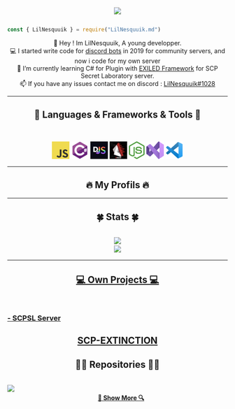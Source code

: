 <h1 align="center">
  <a href="https://git.io/typing-svg">
    <img src="https://readme-typing-svg.herokuapp.com/?lines=Hey+!;I'm+LilNesquuik...;A+Young+Developper+!&center=true&size=30&color=#F8F8FF">
  </a>
</h1>

```js
const { LilNesquuik } = require("LilNesquuik.md")
```

<p align="center">
  💬 Hey ! Im LilNesquuik, A young developper.
  <br>
  💻 I started write code for <a href="https://discordjs.guide/">discord bots</a> in 2019 for community servers, and now i code for my own server
  <br>
  📑 I’m currently learning C# for Plugin with <a href="https://exiled-team.github.io/Web/">EXILED Framework</a> for SCP Secret Laboratory server.
  <br>
  📫 If you have any issues contact me on discord : <a href="https://discord.com/users/542790005219655687/">LilNesquuik#1028</a>
</p>

<hr>
<h2 align="center">🍪 Languages & Frameworks & Tools 🍪</h2>
<br>
<p align="center">
  <code><img title="Javascript" height="40" src="Imgs/javascript.png"></code>
  <code><img title="CSharp" height="40" src="Imgs/csharp.png"></code>
  <code><img title="Discord.js" height="40" src="Imgs/discordjs.png"></code>
  <code><img title="Exiled" height="40" src="Imgs/exiled.jpg"></code>
  <code><img title="NodeJs" height="40" src="Imgs/nodejs.png"></code>
  <code><img title="Microsoft Visual studio" height="40" src="Imgs/vs2022.png"></code>
  <code><img title="Visual studio code" height="40" src="Imgs/index-removebg-preview.png"></code>
</p>


<hr>
<h2 align="center">🔥 My Profils 🔥</h2>

<hr>
<h2 align="center">🍀 Stats 🍀</h2>
<br>

<div align="center">
  <a href="">
  <img height="180em" src="https://github-readme-stats.vercel.app/api?username=LilNesquuik&show_icons=true&theme=dark"/>
</div>

<div align="center">
  <a href="">
  <img height="180em" src="https://github-readme-stats.vercel.app/api/top-langs/?username=LilNesquuik&langs_count=10&show_icons=true&theme=dark"/>
</div>

<hr>
<h2 align="center">💻 Own Projects 💻</h2>
<br>
  
### - SCPSL Server 
  <h2 align="center"><a href="https://discord.gg/jau9CHRxs2" target="_blank">SCP-EXTINCTION</a></h2>

<h2 align="center">👨‍💻 Repositories 👨‍💻</h2>
<br>
<div width="100%" align="center">
  <a align="left" href="https://github.com/LilNesquuik/LilNesquuik" title="Config"><img align="left" height="115" src="https://github-readme-stats.vercel.app/api/pin/?username=LilNesquuik&repo=LilNesquuik&theme=react&border_color=F8F8FF&border_radius=10"></a>
</div>
<h4 align="center">
  <a href="https://github.com/LilNesquuik?tab=repositories" title="Show Repositories">🔎 Show More 🔍</a>
</h4>
  
 
